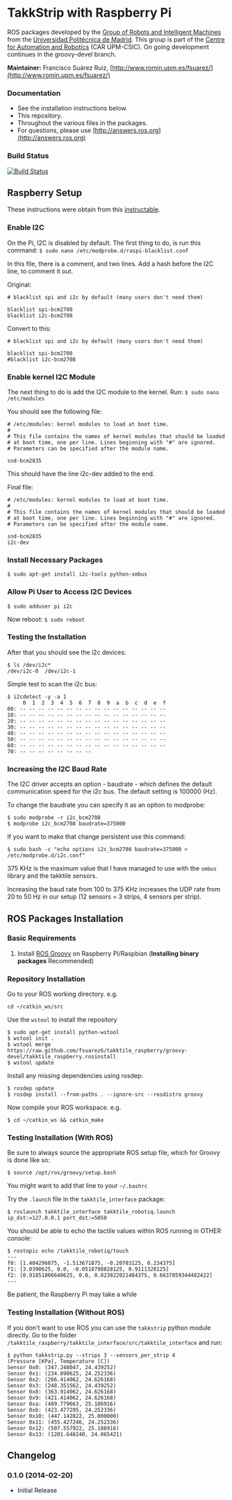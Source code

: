 TakkStrip with Raspberry Pi
==================

ROS packages developed by the [Group of Robots and Intelligent Machines](http://www.romin.upm.es/) from the [Universidad Politécnica de Madrid](http://www.upm.es/internacional). This group is part of the [Centre for Automation and Robotics](http://www.car.upm-csic.es/) (CAR UPM-CSIC). On going development continues in the groovy-devel branch.

**Maintainer:** Francisco Suárez Ruiz, [http://www.romin.upm.es/fsuarez/](http://www.romin.upm.es/fsuarez/)

### Documentation

  * See the installation instructions below.
  * This repository.
  * Throughout the various files in the packages.
  * For questions, please use [http://answers.ros.org](http://answers.ros.org)

### Build Status

[![Build Status](https://travis-ci.org/fsuarez6/takktile_raspberry.png?branch=groovy-devel)](https://travis-ci.org/fsuarez6/takktile_raspberry)

## Raspberry Setup

These instructions were obtain from this [instructable](http://www.instructables.com/id/Raspberry-Pi-I2C-Python/).

### Enable I2C


On the Pi, I2C is disabled by default. The first thing to do, is run this command: 
`$ sudo nano /etc/modprobe.d/raspi-blacklist.conf` 

In this file, there is a comment, and two lines. Add a hash before the I2C line, to comment it out.

Original:
```
# blacklist spi and i2c by default (many users don't need them)

blacklist spi-bcm2708
blacklist i2c-bcm2708
``` 

Convert to this:
```
# blacklist spi and i2c by default (many users don't need them)

blacklist spi-bcm2708
#blacklist i2c-bcm2708
``` 

### Enable kernel I2C Module

The next thing to do is add the I2C module to the kernel. Run:
`$ sudo nano /etc/modules`

You should see the following file:
```
# /etc/modules: kernel modules to load at boot time.
#
# This file contains the names of kernel modules that should be loaded
# at boot time, one per line. Lines beginning with "#" are ignored.
# Parameters can be specified after the module name.

snd-bcm2835
``` 
This should have the line i2c-dev added to the end.

Final file:
```
# /etc/modules: kernel modules to load at boot time.
#
# This file contains the names of kernel modules that should be loaded
# at boot time, one per line. Lines beginning with "#" are ignored.
# Parameters can be specified after the module name.

snd-bcm2835
i2c-dev
``` 
### Install Necessary Packages

`$ sudo apt-get install i2c-tools python-smbus`

### Allow Pi User to Access I2C Devices

`$ sudo adduser pi i2c`

Now reboot:
`$ sudo reboot`

### Testing the Installation

After that you should see the i2c devices:
```
$ ls /dev/i2c*
/dev/i2c-0	/dev/i2c-1
``` 
Simple test to scan the i2c bus:
```
$ i2cdetect -y -a 1
     0  1  2  3  4  5  6  7  8  9  a  b  c  d  e  f
00: -- -- -- -- -- -- -- -- -- -- -- -- -- -- -- -- 
10: -- -- -- -- -- -- -- -- -- -- -- -- -- -- -- -- 
20: -- -- -- -- -- -- -- -- -- -- -- -- -- -- -- -- 
30: -- -- -- -- -- -- -- -- -- -- -- -- -- -- -- -- 
40: -- -- -- -- -- -- -- -- -- -- -- -- -- -- -- -- 
50: -- -- -- -- -- -- -- -- -- -- -- -- -- -- -- -- 
60: -- -- -- -- -- -- -- -- -- -- -- -- -- -- -- -- 
70: -- -- -- -- -- -- -- --
``` 

### Increasing the I2C Baud Rate

The I2C driver accepts an option - baudrate - which defines the default communication speed for the i2c bus. The default setting is 100000 (Hz).

To change the baudrate you can specify it as an option to modprobe:
``` 
$ sudo modprobe -r i2c_bcm2708
$ modprobe i2c_bcm2708 baudrate=375000
```  

If you want to make that change persistent use this command:
```  
$ sudo bash -c "echo options i2c_bcm2708 baudrate=375000 > /etc/modprobe.d/i2c.conf"
```  

375 KHz is the maximum value that I have managed to use with the `smbus` library and the takktile sensors.

Increasing the baud rate from 100 to 375 KHz increases the UDP rate from 20 to 50 Hz in our setup (12 sensors = 3 strips, 4 sensors per strip).

## ROS Packages Installation

### Basic Requirements

  1. Install [ROS Groovy](http://wiki.ros.org/groovy/Installation/Raspbian) on Raspberry PI/Raspbian (**Installing binary packages** Recommended)

### Repository Installation

Go to your ROS working directory. e.g.
```
cd ~/catkin_ws/src
``` 
Use the `wstool` to install the repository
```
$ sudo apt-get install python-wstool
$ wstool init .
$ wstool merge https://raw.github.com/fsuarez6/takktile_raspberry/groovy-devel/takktile_raspberry.rosinstall
$ wstool update
``` 
Install any missing dependencies using rosdep:
```
$ rosdep update
$ rosdep install --from-paths . --ignore-src --rosdistro groovy
``` 
Now compile your ROS workspace. e.g.
```
$ cd ~/catkin_ws && catkin_make
``` 

### Testing Installation (With ROS)

Be sure to always source the appropriate ROS setup file, which for Groovy is done like so:
```
$ source /opt/ros/groovy/setup.bash
``` 
You might want to add that line to your `~/.bashrc`

Try the `.launch` file in the `takktile_interface` package:
```
$ roslaunch takktile_interface takktile_robotiq.launch ip_dst:=127.0.0.1 port_dst:=5050
``` 

You should be able to echo the tactile values within ROS running in OTHER console:
```
$ rostopic echo /takktile_robotiq/touch
---
f0: [1.404296875, -1.513671875, -0.20703125, 0.234375]
f1: [3.0390625, 0.0, -0.0518798828125, 0.9111328125]
f2: [0.91851806640625, 0.0, 0.823822021484375, 0.6637859344482422]
---
``` 

Be patient, the Raspberry Pi may take a while

### Testing Installation (Without ROS)

If you don't want to use ROS you can use the `takkstrip` python module directly. Go to the folder `/takktile_raspberry/takktile_interface/src/takktile_interface` and run:

```
$ python takkstrip.py --strips 3 --sensors_per_strip 4
(Pressure [KPa], Temperature [C])
Sensor 0x0: (347.248047, 24.439252)
Sensor 0x1: (234.890625, 24.252336)
Sensor 0x2: (266.414062, 24.626168)
Sensor 0x3: (248.351562, 24.439252)
Sensor 0x8: (363.914062, 24.626168)
Sensor 0x9: (421.414062, 24.626168)
Sensor 0xa: (489.779663, 25.186916)
Sensor 0xb: (423.477295, 24.252336)
Sensor 0x10: (447.142822, 25.000000)
Sensor 0x11: (455.427246, 24.252336)
Sensor 0x12: (507.557922, 25.186916)
Sensor 0x13: (1201.648240, 24.065421)
``` 

## Changelog

### 0.1.0 (2014-02-20)
* Initial Release

